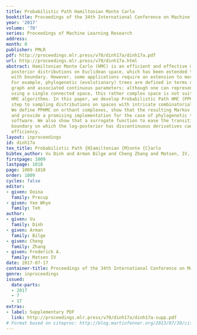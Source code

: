 ```yaml
---
title: Probabilistic Path Hamiltonian Monte Carlo
booktitle: Proceedings of the 34th International Conference on Machine Learning
year: '2017'
volume: '70'
series: Proceedings of Machine Learning Research
address: 
month: 0
publisher: PMLR
pdf: http://proceedings.mlr.press/v70/dinh17a/dinh17a.pdf
url: http://proceedings.mlr.press/v70/dinh17a.html
abstract: Hamiltonian Monte Carlo (HMC) is an efficient and effective means of sampling
  posterior distributions on Euclidean space, which has been extended to manifolds
  with boundary. However, some applications require an extension to more general spaces.
  For example, phylogenetic (evolutionary) trees are defined in terms of both a discrete
  graph and associated continuous parameters; although one can represent these aspects
  using a single connected space, this rather complex space is not suitable for existing
  HMC algorithms. In this paper, we develop Probabilistic Path HMC (PPHMC) as a first
  step to sampling distributions on spaces with intricate combinatorial structure.
  We define PPHMC on orthant complexes, show that the resulting Markov chain is ergodic,
  and provide a promising implementation for the case of phylogenetic trees in open-source
  software. We also show that a surrogate function to ease the transition across a
  boundary on which the log-posterior has discontinuous derivatives can greatly improve
  efficiency.
layout: inproceedings
id: dinh17a
tex_title: Probabilistic Path {H}amiltonian {M}onte {C}arlo
bibtex_author: Vu Dinh and Arman Bilge and Cheng Zhang and Matsen, IV, Frederick A.
firstpage: 1009
lastpage: 1018
page: 1009-1018
order: 1009
cycles: false
editor:
- given: Doina
  family: Precup
- given: Yee Whye
  family: Teh
author:
- given: Vu
  family: Dinh
- given: Arman
  family: Bilge
- given: Cheng
  family: Zhang
- given: Frederick A.
  family: Matsen IV
date: 2017-07-17
container-title: Proceedings of the 34th International Conference on Machine Learning
genre: inproceedings
issued:
  date-parts:
  - 2017
  - 7
  - 17
extras:
- label: Supplementary PDF
  link: http://proceedings.mlr.press/v70/dinh17a/dinh17a-supp.pdf
# Format based on citeproc: http://blog.martinfenner.org/2013/07/30/citeproc-yaml-for-bibliographies/
---
```

